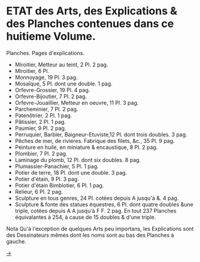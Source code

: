 ETAT des Arts, des Explications & des Planches contenues dans ce huitieme Volume.
=================================================================================

Planches.
Pages d'explications.
- Miroitier, Metteur au teint, 2 Pl. 2 pag.
- Miroitier, 6 Pl.
- Monnoyage, 19 Pl. 3 pag.
- Mosaïque, 5 Pl. dont une double. 1 pag.
- Orfevre-Grossier, 19 Pl. 4 pag.
- Orfevre-Bijoutier, 7 Pl. 2 pag.
- Orfevre-Jouaillier, Metteur en oeuvre, 11 Pl. 3 pag.
- Parcheminier, 7 Pl. 2 pag.
- Patenôtrier, 2 Pl. 1 pag.
- Pâtissier, 2 Pl. 1 pag.
- Paumier, 9 Pl. 2 pag.
- Perruquier, Barbier, Baigneur-Etuviste,12 Pl. dont trois doubles. 3 pag.
- Pêches de mer, de rivieres. Fabrique des filets, &c., 35 Pl. 9 pag.
- Peinture en huile, en miniature & encaustique, 8 Pl. 2 pag.
- Plombier, 7 Pl. 2 pag.
- Laminage du plomb, 12 Pl. dont six doubles. 8 pag.
- Plumassier-Panachier, 5 Pl. 1 pag.
- Potier de terre, 18 Pl. dont une double. 3 pag.
- Potier d'étain, 9 Pl. 3 pag.
- Potier d'étain Bimblotier, 6 Pl. 1 pag.
- Relieur, 6 Pl. 2 pag.
- Sculpture en tous genres, 24 Pl. cotées depuis A jusqu'à &. 4 pag.
- Sculpture & fonte des statues équestres, 6 Pl. dont quatre doubles &une triple, cotées depuis A A jusqu'à F F. 2 pag. En tout 237 Planches équivalantes à 254, à cause de 15 doubles & d'une triple.

Nota Qu'à l'exception de quelques Arts peu importans, les Explications sont des Dessinateurs mêmes dont les noms sont au bas des Planches à gauche.


[->](06-Miroitier_Metteur_au_Teint/1-Miroitier_Metteur_au_Teint/Légende.md)

